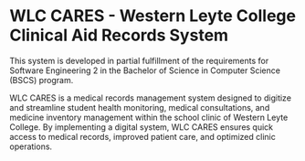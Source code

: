 # WLC CARES - Western Leyte College Clinical Aid Records System
This system is developed in partial fulfillment of the requirements for Software Engineering 2 in the Bachelor of Science in Computer Science (BSCS) program.

WLC CARES is a medical records management system designed to digitize and streamline student health monitoring, medical consultations, and medicine inventory management within the school clinic of Western Leyte College. By implementing a digital system, WLC CARES ensures quick access to medical records, improved patient care, and optimized clinic operations.
